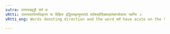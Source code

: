 ```yaml
---
sutra: उत्तरपदवृद्धौ सर्वं च
vRtti: उत्तरपदस्येत्यधिकृत्य या विहिता वृद्धिस्तद्वत्युत्तरपदे सर्वशब्दोदिक्शब्दाश्चान्तोदात्ता भवन्ति ॥
vRtti_eng: Words denoting direction and the word सर्व have acute on the final, before a word which takes _Vriddhi_ in the first syllable of the second term by (VII. 3. 12) and (VII. 3. 13).

---
```

